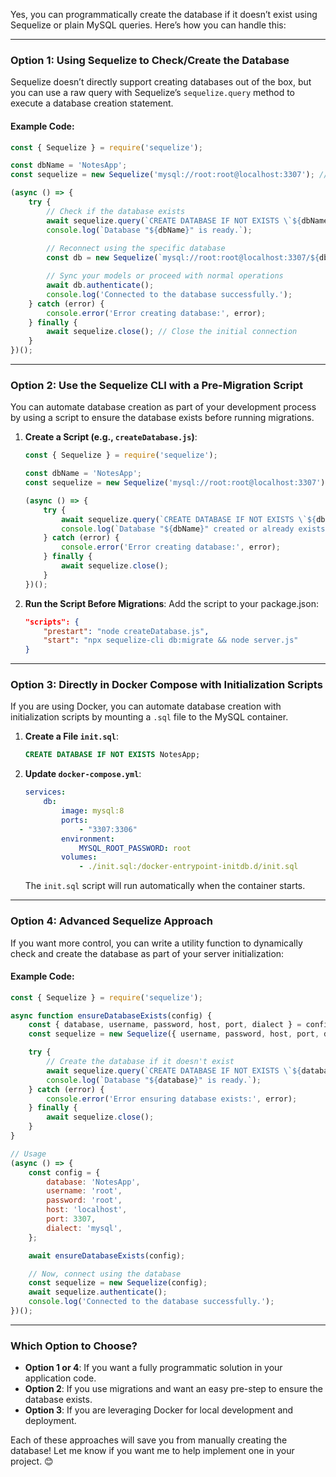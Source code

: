 Yes, you can programmatically create the database if it doesn’t exist using Sequelize or plain MySQL queries. Here’s how you can handle this:

---

### **Option 1: Using Sequelize to Check/Create the Database**

Sequelize doesn’t directly support creating databases out of the box, but you can use a raw query with Sequelize’s `sequelize.query` method to execute a database creation statement.

#### Example Code:
```javascript
const { Sequelize } = require('sequelize');

const dbName = 'NotesApp';
const sequelize = new Sequelize('mysql://root:root@localhost:3307'); // Connect to MySQL without a database

(async () => {
    try {
        // Check if the database exists
        await sequelize.query(`CREATE DATABASE IF NOT EXISTS \`${dbName}\`;`);
        console.log(`Database "${dbName}" is ready.`);
        
        // Reconnect using the specific database
        const db = new Sequelize(`mysql://root:root@localhost:3307/${dbName}`);

        // Sync your models or proceed with normal operations
        await db.authenticate();
        console.log('Connected to the database successfully.');
    } catch (error) {
        console.error('Error creating database:', error);
    } finally {
        await sequelize.close(); // Close the initial connection
    }
})();
```

---

### **Option 2: Use the Sequelize CLI with a Pre-Migration Script**

You can automate database creation as part of your development process by using a script to ensure the database exists before running migrations.

1. **Create a Script (e.g., `createDatabase.js`)**:
   ```javascript
   const { Sequelize } = require('sequelize');

   const dbName = 'NotesApp';
   const sequelize = new Sequelize('mysql://root:root@localhost:3307');

   (async () => {
       try {
           await sequelize.query(`CREATE DATABASE IF NOT EXISTS \`${dbName}\`;`);
           console.log(`Database "${dbName}" created or already exists.`);
       } catch (error) {
           console.error('Error creating database:', error);
       } finally {
           await sequelize.close();
       }
   })();
   ```

2. **Run the Script Before Migrations**:
   Add the script to your package.json:
   ```json
   "scripts": {
       "prestart": "node createDatabase.js",
       "start": "npx sequelize-cli db:migrate && node server.js"
   }
   ```

---

### **Option 3: Directly in Docker Compose with Initialization Scripts**

If you are using Docker, you can automate database creation with initialization scripts by mounting a `.sql` file to the MySQL container.

1. **Create a File `init.sql`**:
   ```sql
   CREATE DATABASE IF NOT EXISTS NotesApp;
   ```

2. **Update `docker-compose.yml`**:
   ```yaml
   services:
       db:
           image: mysql:8
           ports:
               - "3307:3306"
           environment:
               MYSQL_ROOT_PASSWORD: root
           volumes:
               - ./init.sql:/docker-entrypoint-initdb.d/init.sql
   ```

   The `init.sql` script will run automatically when the container starts.

---

### **Option 4: Advanced Sequelize Approach**

If you want more control, you can write a utility function to dynamically check and create the database as part of your server initialization:

#### Example Code:
```javascript
const { Sequelize } = require('sequelize');

async function ensureDatabaseExists(config) {
    const { database, username, password, host, port, dialect } = config;
    const sequelize = new Sequelize({ username, password, host, port, dialect });

    try {
        // Create the database if it doesn't exist
        await sequelize.query(`CREATE DATABASE IF NOT EXISTS \`${database}\`;`);
        console.log(`Database "${database}" is ready.`);
    } catch (error) {
        console.error('Error ensuring database exists:', error);
    } finally {
        await sequelize.close();
    }
}

// Usage
(async () => {
    const config = {
        database: 'NotesApp',
        username: 'root',
        password: 'root',
        host: 'localhost',
        port: 3307,
        dialect: 'mysql',
    };

    await ensureDatabaseExists(config);

    // Now, connect using the database
    const sequelize = new Sequelize(config);
    await sequelize.authenticate();
    console.log('Connected to the database successfully.');
})();
```

---

### **Which Option to Choose?**
- **Option 1 or 4**: If you want a fully programmatic solution in your application code.
- **Option 2**: If you use migrations and want an easy pre-step to ensure the database exists.
- **Option 3**: If you are leveraging Docker for local development and deployment.

Each of these approaches will save you from manually creating the database! Let me know if you want me to help implement one in your project. 😊